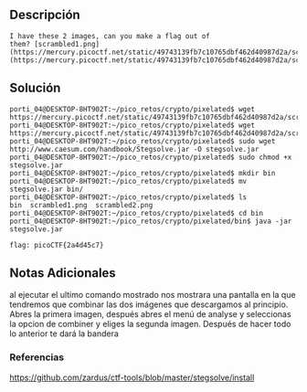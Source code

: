 ## Descripción 
```
I have these 2 images, can you make a flag out of them? [scrambled1.png](https://mercury.picoctf.net/static/49743139fb7c10765dbf462d40987d2a/scrambled1.png) [scrambled2.png](https://mercury.picoctf.net/static/49743139fb7c10765dbf462d40987d2a/scrambled2.png)
```
[](https://github.com/armandoportillo0101/Seguridad-de-Redes/blob/main/Plantilla.md#objetivo)
## Solución
```
porti_04@DESKTOP-8HT902T:~/pico_retos/crypto/pixelated$ wget https://mercury.picoctf.net/static/49743139fb7c10765dbf462d40987d2a/scrambled1.png
porti_04@DESKTOP-8HT902T:~/pico_retos/crypto/pixelated$ wget https://mercury.picoctf.net/static/49743139fb7c10765dbf462d40987d2a/scrambled2.png
porti_04@DESKTOP-8HT902T:~/pico_retos/crypto/pixelated$ sudo wget http://www.caesum.com/handbook/Stegsolve.jar -O stegsolve.jar
porti_04@DESKTOP-8HT902T:~/pico_retos/crypto/pixelated$ sudo chmod +x stegsolve.jar
porti_04@DESKTOP-8HT902T:~/pico_retos/crypto/pixelated$ mkdir bin
porti_04@DESKTOP-8HT902T:~/pico_retos/crypto/pixelated$ mv stegsolve.jar bin/
porti_04@DESKTOP-8HT902T:~/pico_retos/crypto/pixelated$ ls
bin  scrambled1.png  scrambled2.png
porti_04@DESKTOP-8HT902T:~/pico_retos/crypto/pixelated$ cd bin
porti_04@DESKTOP-8HT902T:~/pico_retos/crypto/pixelated/bin$ java -jar stegsolve.jar

flag: picoCTF{2a4d45c7}

```
[](https://github.com/armandoportillo0101/Seguridad-de-Redes/blob/main/Plantilla.md#soluci%C3%B3n)

## Notas Adicionales
al ejecutar el ultimo comando mostrado nos mostrara una pantalla en la que tendremos que combinar las dos imágenes que descargamos al principio. 
Abres la primera imagen, después abres el menú de analyse y seleccionas la opcion de combiner y eliges la segunda imagen. Después de hacer todo lo anterior te dará la bandera
[](https://github.com/armandoportillo0101/Seguridad-de-Redes/blob/main/Plantilla.md#notas-adicionales)

### Referencias
https://github.com/zardus/ctf-tools/blob/master/stegsolve/install